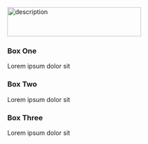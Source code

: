 <!DOCTYPE html>
<html lang="en">
<html>
   <img src="https://www.columbiaspectator.com/pb/resources/img/Spectator_Logo_white_text.png" alt="description" width="305" height="67" left="11" top="14">
 
<style>
   .container-1{
   
   }
   
   .container-1 div(
   border: 1px #ccc solid;
   padding: 10px
   }
   
   .box-1{
   
   }
   
   .box-2{
   
   }
   
   .box-3{
   
   }
   
</style>
<div class="container-1">
   <div class ="box-1">
      <h3> Box One</h3>
      <p> Lorem ipsum dolor sit</p>
   </div>
   <div class ="box-2">
      <h3> Box Two</h3>
      <p> Lorem ipsum dolor sit</p>
   </div>
   <div class ="box-3">
      <h3> Box Three</h3>
      <p> Lorem ipsum dolor sit</p>
   </div>
   </div>
   
   
